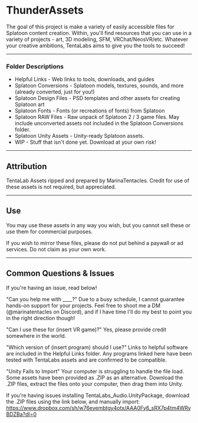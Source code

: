 # ThunderAssets
The goal of this project is make a variety of easily accessible files for Splatoon content creation. 
Within, you'll find resources that you can use in a variety of projects - art, 3D modeling, SFM, VRChat/NeosVR/etc.
Whatever your creative ambitions, TentaLabs aims to give you the tools to succeed!

---

### Folder Descriptions

+ Helpful Links - Web links to tools, downloads, and guides
+ Splatoon Conversions - Splatoon models, textures, sounds, and more (already converted, just for you!)
+ Splatoon Design Files - PSD templates and other assets for creating Splatoon art
+ Splatoon Fonts - Fonts (or recreations of fonts) from Splatoon
+ Splatoon RAW Files - Raw unpack of Splatoon 2 / 3 game files. May include unconverted assets not included in the Splatoon Conversions folder.
+ Splatoon Unity Assets - Unity-ready Splatoon assets. 
+ WIP - Stuff that isn't done yet. Download at your own risk!

---

## Attribution
TentaLab Assets ripped and prepared by MarinaTentacles. Credit for use of these assets is not required, but appreciated. 

---

## Use
You may use these assets in any way you wish, but you cannot sell these or use them for commercial purposes. 

If you wish to mirror these files, please do not put behind a paywall or ad services. Do not claim as your own work.

---

## Common Questions & Issues
If you're having an issue, read below!

"Can you help me with ____?"
Due to a busy schedule, I cannot guarantee hands-on support for your projects. 
Feel free to shoot me a DM (@marinatentacles on Discord), and if I have time I'll do my best to point you in the right direction though!

"Can I use these for (insert VR game)?"
Yes, please provide credit somewhere in the world. 

"Which version of (insert program) should I use?"
Links to helpful software are included in the Helpful Links folder. Any programs linked here have been tested with TentaLabs assets and are confirmed to be compatible.

"Unity Fails to Import"
Your computer is struggling to handle the file load. Some assets have been provided as .ZIP as an alternative. Download the .ZIP files, extract the files onto your computer, then drag them into Unity.

If you're having issues installing TentaLabs_Audio.UnityPackage, download the .ZIP files using the link below, and manually import:
https://www.dropbox.com/sh/w76eyembtgy4otx/AAA0Fy6_sRX7p4tm4WRyBDZBa?dl=0
